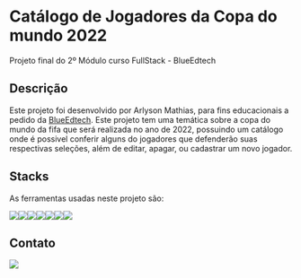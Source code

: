 # Catálogo de Jogadores da Copa do mundo 2022
Projeto final do 2º Módulo curso FullStack - BlueEdtech

## Descrição

Este projeto foi desenvolvido por Arlyson Mathias, para fins educacionais a pedido da <a href="https://blueedtech.com.br"> BlueEdtech</a>.
Este projeto tem uma temática sobre a copa do mundo da fifa que será realizada no ano de 2022, possuindo um catálogo onde é possivel conferir alguns do jogadores que defenderão suas respectivas seleções, além de editar, apagar, ou cadastrar um novo jogador.

## Stacks
As ferramentas usadas neste projeto são:

<div style="display:flex"> 
    <img src="https://i.ibb.co/n7k4WBf/file-type-html-icon-130541.png"/>
    <img src="https://i.ibb.co/h9Skz73/file-type-css-icon-130661.png"/>
    <img src="https://img.icons8.com/color/48/000000/visual-studio--v1.png"/>
    <img src="https://img.icons8.com/color/48/000000/javascript--v1.png"/>
    <img src="https://img.icons8.com/color/48/000000/nodejs.png"/>
    <img src="https://i.ibb.co/GdWGJfV/sequelize-original-logo-icon-146348.png"/>
    <img src="https://i.ibb.co/mb7Jp8G/folder-postgres-icon-161286.png"/>    

</div>    

## Contato

<a href="https://www.linkedin.com/in/arlyson-teixeira-42545b223/" target="_blanck">
    <img src="https://img.icons8.com/color/48/000000/linkedin-circled--v1.png"/>
</a>

